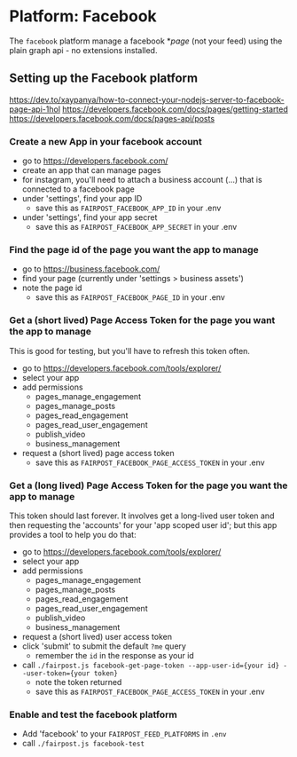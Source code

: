 # Platform: Facebook

The `facebook` platform manage a facebook **page* (not your feed)
using the plain graph api - no extensions installed.

## Setting up the Facebook platform

https://dev.to/xaypanya/how-to-connect-your-nodejs-server-to-facebook-page-api-1hol
https://developers.facebook.com/docs/pages/getting-started
https://developers.facebook.com/docs/pages-api/posts

### Create a new App in your facebook account
 - go to https://developers.facebook.com/
 - create an app that can manage pages 
 - for instagram, you'll need to attach a business account (...) that is connected to a facebook page
 - under 'settings', find your app ID 
   - save this as `FAIRPOST_FACEBOOK_APP_ID` in your .env
 - under 'settings', find your app secret
   - save this as `FAIRPOST_FACEBOOK_APP_SECRET` in your .env

### Find the page id of the page you want the app to manage
  - go to https://business.facebook.com/
  - find your page (currently under 'settings > business assets')
  - note the page id 
    - save this as `FAIRPOST_FACEBOOK_PAGE_ID` in your .env

### Get a (short lived) Page Access Token for the page you want the app to manage

This is good for testing, but you'll have to refresh this token often.

 - go to https://developers.facebook.com/tools/explorer/
 - select your app 
 - add permissions
   - pages_manage_engagement
   - pages_manage_posts
   - pages_read_engagement
   - pages_read_user_engagement
   - publish_video
   - business_management
 - request a (short lived) page access token
   - save this as `FAIRPOST_FACEBOOK_PAGE_ACCESS_TOKEN` in your .env

### Get a (long lived) Page Access Token for the page you want the app to manage

This token should last forever. It involves get a long-lived user token and then requesting the 'accounts' for your 'app scoped user id'; but this app provides a tool to help you do that: 

 - go to https://developers.facebook.com/tools/explorer/
 - select your app 
 - add permissions
   - pages_manage_engagement
   - pages_manage_posts
   - pages_read_engagement
   - pages_read_user_engagement
   - publish_video
   - business_management
 - request a (short lived) user access token
 - click 'submit' to submit the default `?me` query
   - remember the `id` in the response as your id
 - call `./fairpost.js facebook-get-page-token
    --app-user-id={your id} --user-token={your token}`
   - note the token returned 
   - save this as `FAIRPOST_FACEBOOK_PAGE_ACCESS_TOKEN` in your .env

### Enable and test the facebook platform
 - Add 'facebook' to your `FAIRPOST_FEED_PLATFORMS` in `.env`
 - call `./fairpost.js facebook-test`
